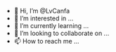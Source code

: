 - 👋 Hi, I’m @LvCanfa
- 👀 I’m interested in ...
- 🌱 I’m currently learning ...
- 💞️ I’m looking to collaborate on ...
- 📫 How to reach me ...

<!---
LvCanfa/LvCanfa is a ✨ special ✨ repository because its `README.md` (this file) appears on your GitHub profile.
You can click the Preview link to take a look at your changes.
--->
